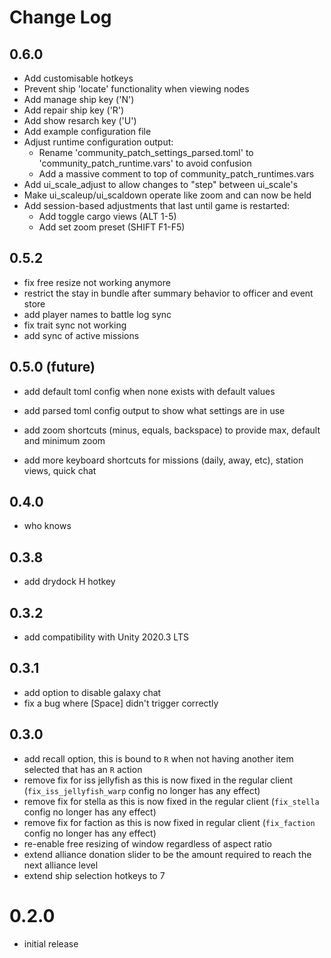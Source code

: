 # Change Log

## 0.6.0

- Add customisable hotkeys
- Prevent ship 'locate' functionality when viewing nodes
- Add manage ship key ('N')
- Add repair ship key ('R')
- Add show resarch key ('U')
- Add example configuration file
- Adjust runtime configuration output:
	- Rename 'community_patch_settings_parsed.toml' to 'community_patch_runtime.vars' to avoid confusion
	- Add a massive comment to top of community_patch_runtimes.vars
- Add ui_scale_adjust to allow changes to "step" between ui_scale's
- Make ui_scaleup/ui_scaldown operate like zoom and can now be held
- Add session-based adjustments that last until game is restarted:
	- Add toggle cargo views (ALT 1-5)
	- Add set zoom preset (SHIFT F1-F5) 

## 0.5.2

- fix free resize not working anymore
- restrict the stay in bundle after summary behavior to officer and event store
- add player names to battle log sync
- fix trait sync not working
- add sync of active missions

## 0.5.0 (future)

- add default toml config when none exists with default values

- add parsed toml config output to show what settings are in use

- add zoom shortcuts (minus, equals, backspace) to provide max, default and minimum zoom

- add more keyboard shortcuts for missions (daily, away, etc), station views, quick chat

## 0.4.0

- who knows 

## 0.3.8

- add drydock H hotkey

## 0.3.2

- add compatibility with Unity 2020.3 LTS

## 0.3.1

- add option to disable galaxy chat
- fix a bug where [Space] didn't trigger correctly

## 0.3.0

- add recall option, this is bound to `R` when not having another item selected that has an `R` action
- remove fix for iss jellyfish as this is now fixed in the regular client (`fix_iss_jellyfish_warp` config no longer has any effect)
- remove fix for stella as this is now fixed in the regular client (`fix_stella` config no longer has any effect)
- remove fix for faction as this is now fixed in regular client (`fix_faction` config no longer has any effect)
- re-enable free resizing of window regardless of aspect ratio
- extend alliance donation slider to be the amount required to reach the next alliance level
- extend ship selection hotkeys to 7

# 0.2.0

- initial release
